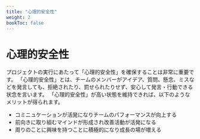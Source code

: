 ```yaml
---
title: "心理的安全性"
weight: 2
bookToc: false
---
```


# 心理的安全性

プロジェクトの実行にあたって「心理的安全性」を確保することは非常に重要です。
「心理的安全性」とは、チームのメンバーがアイデア、質問、懸念、ミスなどを発言しても、拒絶されたり、罰せられたりせず、安心して発言・行動できる状念を言います。
「心理的安全性」が高い状態を維持できれば、以下のようなメリットが得られます。
- コミニュケーションが活発になりチームのパフォーマンスが向上する
- 前向きに取り組むマインドが形成され改善活動が活発になる
- 周りのことに興味を持つことに積極的になり成長の場が増える
